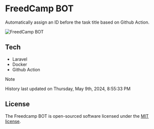 # FreedCamp BOT

Automatically assign an ID before the task title based on Github Action.

![FreedCamp BOT](https://repository-images.githubusercontent.com/737932867/7d34798b-2680-471c-b089-a78a718d3d6a)

## Tech

- Laravel
- Docker
- Github Action

> [!NOTE]  
> History last updated on Thursday, May 9th, 2024, 8:55:33 PM

## License

The Freedcamp BOT is open-sourced software licensed under the [MIT license](https://opensource.org/licenses/MIT).
